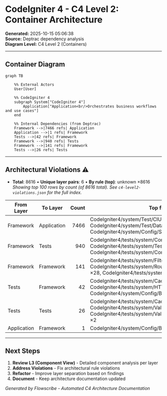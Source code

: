 # CodeIgniter 4 - C4 Level 2: Container Architecture

**Generated:** 2025-10-15 05:06:38  
**Source:** Deptrac dependency analysis  
**Diagram Level:** C4 Level 2 (Containers)

---

## Container Diagram

```mermaid
graph TB

    %% External Actors
    User[User]

    %% CodeIgniter 4
    subgraph System["CodeIgniter 4"]
        Application["Application<br/>Orchestrates business workflows and use cases"]
    end

    %% Internal Dependencies (from Deptrac)
    Framework -->|7466 refs| Application
    Application -->|1 refs| Framework
    Tests -->|42 refs| Framework
    Framework -->|940 refs| Tests
    Framework -->|141 refs| Framework
    Tests -->|26 refs| Tests
```

---

## Architectural Violations ⚠️
- **Total**: 8616  •  **Unique layer pairs**: 6  •  **By rule (top)**: unknown ×8616
_Showing top 100 rows by count (of 8616 total). See `c4-level2-violations.json` for the full index._

| From Layer | To Layer | Count | Top files (sample) |
|---|---|---:|---|
| Framework | Application | 7466 | CodeIgniter4/system/Test/CIUnitTestCase.php ×4980, CodeIgniter4/system/Test/DatabaseTestTrait.php ×360, CodeIgniter4/system/Config/Services.php ×113 |
| Framework | Tests | 940 | CodeIgniter4/tests/system/Config/ServicesTest.php ×63, CodeIgniter4/tests/system/Test/FabricatorTest.php ×48, CodeIgniter4/tests/system/Config/FactoriesTest.php ×46 |
| Framework | Framework | 141 | CodeIgniter4/tests/system/Filters/FiltersTest.php ×30, CodeIgniter4/tests/system/Router/AutoRouterImprovedTest.php ×28, CodeIgniter4/tests/system/Config/BaseConfigTest.php ×23 |
| Tests | Framework | 42 | CodeIgniter4/tests/system/Cache/Handlers/FileHandlerTest.php ×4, CodeIgniter4/tests/system/HTTP/SiteURIFactoryTest.php ×3, CodeIgniter4/system/Config/BaseService.php ×2 |
| Tests | Tests | 26 | CodeIgniter4/tests/system/Cache/Handlers/FileHandlerTest.php ×4, CodeIgniter4/tests/system/Validation/CreditCardRulesTest.php ×2, CodeIgniter4/tests/system/Validation/DatabaseRelatedRulesTest.php ×2 |
| Application | Framework | 1 | CodeIgniter4/system/Config/BaseService.php ×1 |


---

## Next Steps
1. **Review L3 (Component View)** - Detailed component analysis per layer
2. **Address Violations** - Fix architectural rule violations
3. **Refactor** - Improve layer separation based on findings
4. **Document** - Keep architecture documentation updated

*Generated by Flowscribe - Automated C4 Architecture Documentation*